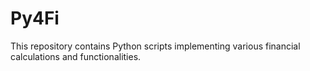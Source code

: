 # Py4Fi

This repository contains Python scripts implementing various financial calculations and functionalities.
